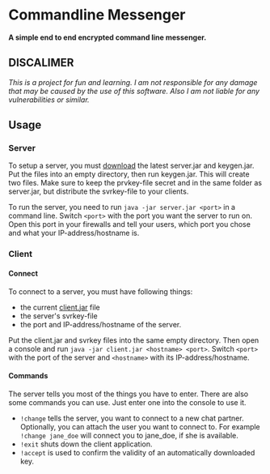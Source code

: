 # Commandline Messenger
**A simple end to end encrypted command line messenger.**

## DISCALIMER
*This is a project for fun and learning. I am not responsible for any damage that may be caused by the use of this software. Also I am not liable for any vulnerabilities or similar.*

## Usage
### Server
To setup a server, you must [download](https://github.com/McLP2/cmdline_messenger/releases) the latest server.jar and keygen.jar. Put the files into an empty directory, then run keygen.jar. This will create two files. Make sure to keep the prvkey-file secret and in the same folder as server.jar, but distribute the svrkey-file to your clients.

To run the server, you need to run `java -jar server.jar <port>` in a command line. Switch `<port>` with the port you want the server to run on. Open this port in your firewalls and tell your users, which port you chose and what your IP-address/hostname is.
### Client
#### Connect
To connect to a server, you must have following things: 
* the current [client.jar](https://github.com/McLP2/cmdline_messenger/releases) file
* the server's svrkey-file
* the port and IP-address/hostname of the server.

Put the client.jar and svrkey files into the same empty directory. Then open a console and run `java -jar client.jar <hostname> <port>`. Switch `<port>` with the port of the server and `<hostname>` with its IP-address/hostname.
#### Commands
The server tells you most of the things you have to enter. There are also some commands you can use. Just enter one into the console to use it.
* `!change` tells the server, you want to connect to a new chat partner. Optionally, you can attach the user you want to connect to. For example `!change jane_doe` will connect you to jane_doe, if she is available.
* `!exit` shuts down the client application.
* `!accept` is used to confirm the validity of an automatically downloaded key.
